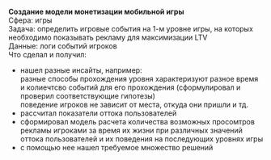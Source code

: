 **Создание модели монетизации мобильной игры**<br>
Сфера: игры<br>
Задача: определить игровые события на 1-м уровне игры, на которых необходимо показывать рекламу для максимизации LTV<br>
Данные: логи событий игроков<br>
Что сделал и получил:
- нашел разные инсайты, например: <br>
 разные способы прохождения уровня характеризуют разное время и колиечтсво событий для его прохождения (сформулировал и проверил соответствующие гипотезы)<br>
 поведение игроков не зависит от места, откуда они пришли и тд.<br>
- рассчитал показатели оттока пользователей<br>
- сформировал модель расчета количества возможных просомтров рекламы игроками за время их жизни при различных значений оттока пользователей и их поведения на последующих уровнях игры<br>
- с помощью нее нашел требуемое множество решений<br>
